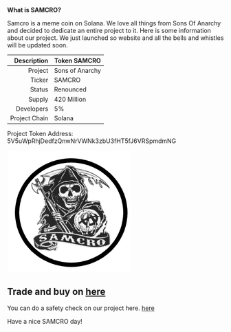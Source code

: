 **What is SAMCRO?**

Samcro is a meme coin on Solana. We love all things from Sons Of Anarchy and decided to dedicate an entire project to it.
Here is some information about our project. We just launched so website and all the bells and whistles will be updated soon.

| Description | Token SAMCRO |
|-----:|---------------|
|Project|Sons of Anarchy|
|Ticker|SAMCRO|
|Status|Renounced|
|Supply|420 Million|
|Developers|5%|
|Project Chain|Solana|

Project Token Address: 5V5uWpRhjDedfzQnwNrVWNk3zbU3fHT5fJ6VRSpmdmNG

![Image of fast.ai logo](images/logo.png)

## Trade and buy on [here](https://birdeye.so/token/5V5uWpRhjDedfzQnwNrVWNk3zbU3fHT5fJ6VRSpmdmNG?chain=solana)
You can do a safety check on our project here.
[here](https://rugcheck.xyz/tokens/5V5uWpRhjDedfzQnwNrVWNk3zbU3fHT5fJ6VRSpmdmNG)

Have a nice SAMCRO day!
